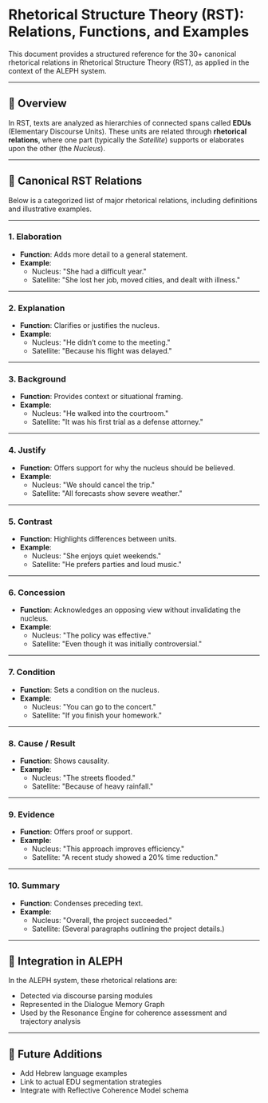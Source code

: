 # Rhetorical Structure Theory (RST): Relations, Functions, and Examples

This document provides a structured reference for the 30+ canonical rhetorical relations in Rhetorical Structure Theory (RST), as applied in the context of the ALEPH system.

---

## 📌 Overview

In RST, texts are analyzed as hierarchies of connected spans called **EDUs** (Elementary Discourse Units). These units are related through **rhetorical relations**, where one part (typically the *Satellite*) supports or elaborates upon the other (the *Nucleus*).

---

## 🔗 Canonical RST Relations

Below is a categorized list of major rhetorical relations, including definitions and illustrative examples.

---

### 1. **Elaboration**
- **Function**: Adds more detail to a general statement.
- **Example**:
  - Nucleus: "She had a difficult year."
  - Satellite: "She lost her job, moved cities, and dealt with illness."

---

### 2. **Explanation**
- **Function**: Clarifies or justifies the nucleus.
- **Example**:
  - Nucleus: "He didn’t come to the meeting."
  - Satellite: "Because his flight was delayed."

---

### 3. **Background**
- **Function**: Provides context or situational framing.
- **Example**:
  - Nucleus: "He walked into the courtroom."
  - Satellite: "It was his first trial as a defense attorney."

---

### 4. **Justify**
- **Function**: Offers support for why the nucleus should be believed.
- **Example**:
  - Nucleus: "We should cancel the trip."
  - Satellite: "All forecasts show severe weather."

---

### 5. **Contrast**
- **Function**: Highlights differences between units.
- **Example**:
  - Nucleus: "She enjoys quiet weekends."
  - Satellite: "He prefers parties and loud music."

---

### 6. **Concession**
- **Function**: Acknowledges an opposing view without invalidating the nucleus.
- **Example**:
  - Nucleus: "The policy was effective."
  - Satellite: "Even though it was initially controversial."

---

### 7. **Condition**
- **Function**: Sets a condition on the nucleus.
- **Example**:
  - Nucleus: "You can go to the concert."
  - Satellite: "If you finish your homework."

---

### 8. **Cause / Result**
- **Function**: Shows causality.
- **Example**:
  - Nucleus: "The streets flooded."
  - Satellite: "Because of heavy rainfall."

---

### 9. **Evidence**
- **Function**: Offers proof or support.
- **Example**:
  - Nucleus: "This approach improves efficiency."
  - Satellite: "A recent study showed a 20% time reduction."

---

### 10. **Summary**
- **Function**: Condenses preceding text.
- **Example**:
  - Nucleus: "Overall, the project succeeded."
  - Satellite: (Several paragraphs outlining the project details.)

---

## 📁 Integration in ALEPH

In the ALEPH system, these rhetorical relations are:
- Detected via discourse parsing modules
- Represented in the Dialogue Memory Graph
- Used by the Resonance Engine for coherence assessment and trajectory analysis

---

## 🔄 Future Additions
- Add Hebrew language examples
- Link to actual EDU segmentation strategies
- Integrate with Reflective Coherence Model schema

